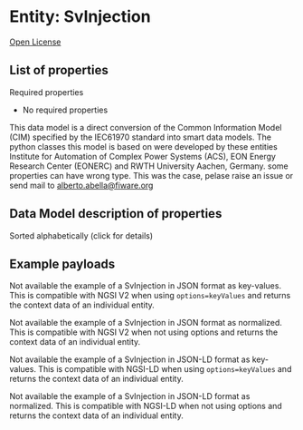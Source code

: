 Entity: SvInjection  
===================  
[Open License](https://github.com/smart-data-models//dataModel.EnergyCIM/blob/master/SvInjection/LICENSE.md)  

## List of properties  

Required properties  
- No required properties    
This data model is a direct conversion of the Common Information Model (CIM) specified by the IEC61970 standard into smart data models. The python classes this model is based on were developed by these entities Institute for Automation of Complex Power Systems (ACS), EON Energy Research Center (EONERC) and RWTH University Aachen, Germany. some properties can have wrong type. This was the case, pelase raise an issue or send mail to alberto.abella@fiware.org  
## Data Model description of properties  
Sorted alphabetically (click for details)  
## Example payloads    
Not available the example of a SvInjection in JSON format as key-values. This is compatible with NGSI V2 when  using `options=keyValues` and returns the context data of an individual entity.  
Not available the example of a SvInjection in JSON format as normalized. This is compatible with NGSI V2 when not using options and returns the context data of an individual entity.  
Not available the example of a SvInjection in JSON-LD format as key-values. This is compatible with NGSI-LD when  using `options=keyValues` and returns the context data of an individual entity.  
Not available the example of a SvInjection in JSON-LD format as normalized. This is compatible with NGSI-LD when not using options and returns the context data of an individual entity.  
